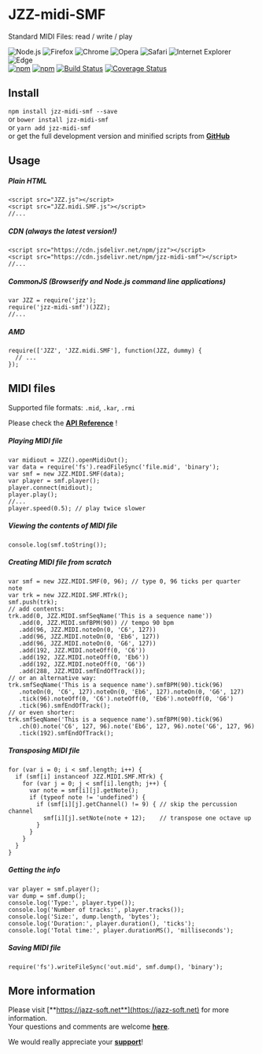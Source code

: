 # JZZ-midi-SMF

Standard MIDI Files: read / write / play

![Node.js](https://jazz-soft.github.io/img/nodejs.jpg)
![Firefox](https://jazz-soft.github.io/img/firefox.jpg)
![Chrome](https://jazz-soft.github.io/img/chrome.jpg)
![Opera](https://jazz-soft.github.io/img/opera.jpg)
![Safari](https://jazz-soft.github.io/img/safari.jpg)
![Internet Explorer](https://jazz-soft.github.io/img/msie.jpg)
![Edge](https://jazz-soft.github.io/img/edgc.jpg)  
[![npm](https://img.shields.io/npm/v/jzz-midi-smf.svg)](https://www.npmjs.com/package/jzz-midi-smf)
[![npm](https://img.shields.io/npm/dt/jzz-midi-smf.svg)](https://www.npmjs.com/package/jzz-midi-smf)
[![Build Status](https://travis-ci.org/jazz-soft/JZZ-midi-SMF.svg?branch=master)](https://travis-ci.org/jazz-soft/JZZ-midi-SMF)
[![Coverage Status](https://coveralls.io/repos/github/jazz-soft/JZZ-midi-SMF/badge.svg?branch=master)](https://coveralls.io/github/jazz-soft/JZZ-midi-SMF?branch=master)


## Install

`npm install jzz-midi-smf --save`  
or `bower install jzz-midi-smf`  
or `yarn add jzz-midi-smf`  
or get the full development version and minified scripts from [**GitHub**](https://github.com/jazz-soft/JZZ-midi-SMF)

## Usage

##### Plain HTML

    <script src="JZZ.js"></script>
    <script src="JZZ.midi.SMF.js"></script>
    //...

##### CDN (always the latest version!)

    <script src="https://cdn.jsdelivr.net/npm/jzz"></script>
    <script src="https://cdn.jsdelivr.net/npm/jzz-midi-smf"></script>
    //...

##### CommonJS (Browserify and Node.js command line applications)

    var JZZ = require('jzz');
    require('jzz-midi-smf')(JZZ);
    //...

##### AMD

    require(['JZZ', 'JZZ.midi.SMF'], function(JZZ, dummy) {
      // ...
    });

## MIDI files
Supported file formats: `.mid`, `.kar`, `.rmi`

Please check the [**API Reference**](https://jazz-soft.net/doc/JZZ/midifile.html) !

##### Playing MIDI file

    var midiout = JZZ().openMidiOut();
    var data = require('fs').readFileSync('file.mid', 'binary');
    var smf = new JZZ.MIDI.SMF(data);
    var player = smf.player();
    player.connect(midiout);
    player.play();
    //...
    player.speed(0.5); // play twice slower

##### Viewing the contents of MIDI file

    console.log(smf.toString());

##### Creating MIDI file from scratch

    var smf = new JZZ.MIDI.SMF(0, 96); // type 0, 96 ticks per quarter note
    var trk = new JZZ.MIDI.SMF.MTrk();
    smf.push(trk);
    // add contents:
    trk.add(0, JZZ.MIDI.smfSeqName('This is a sequence name'))
       .add(0, JZZ.MIDI.smfBPM(90)) // tempo 90 bpm
       .add(96, JZZ.MIDI.noteOn(0, 'C6', 127))
       .add(96, JZZ.MIDI.noteOn(0, 'Eb6', 127))
       .add(96, JZZ.MIDI.noteOn(0, 'G6', 127))
       .add(192, JZZ.MIDI.noteOff(0, 'C6'))
       .add(192, JZZ.MIDI.noteOff(0, 'Eb6'))
       .add(192, JZZ.MIDI.noteOff(0, 'G6'))
       .add(288, JZZ.MIDI.smfEndOfTrack());
    // or an alternative way:
    trk.smfSeqName('This is a sequence name').smfBPM(90).tick(96)
       .noteOn(0, 'C6', 127).noteOn(0, 'Eb6', 127).noteOn(0, 'G6', 127)
       .tick(96).noteOff(0, 'C6').noteOff(0, 'Eb6').noteOff(0, 'G6')
       .tick(96).smfEndOfTrack();
    // or even shorter:
    trk.smfSeqName('This is a sequence name').smfBPM(90).tick(96)
       .ch(0).note('C6', 127, 96).note('Eb6', 127, 96).note('G6', 127, 96)
       .tick(192).smfEndOfTrack();

##### Transposing MIDI file

    for (var i = 0; i < smf.length; i++) {
      if (smf[i] instanceof JZZ.MIDI.SMF.MTrk) {
        for (var j = 0; j < smf[i].length; j++) {
          var note = smf[i][j].getNote();
          if (typeof note != 'undefined') {
            if (smf[i][j].getChannel() != 9) { // skip the percussion channel
              smf[i][j].setNote(note + 12);    // transpose one octave up
            }
          }
        }
      }
    }

##### Getting the info

    var player = smf.player();
    var dump = smf.dump();
    console.log('Type:', player.type());
    console.log('Number of tracks:', player.tracks());
    console.log('Size:', dump.length, 'bytes');
    console.log('Duration:', player.duration(), 'ticks');
    console.log('Total time:', player.durationMS(), 'milliseconds');

##### Saving MIDI file

    require('fs').writeFileSync('out.mid', smf.dump(), 'binary');


## More information

Please visit [**https://jazz-soft.net**](https://jazz-soft.net) for more information.  
Your questions and comments are welcome [**here**](https://jazz-soft.org).

We would really appreciate your [**support**](https://jazz-soft.net/donate)!

